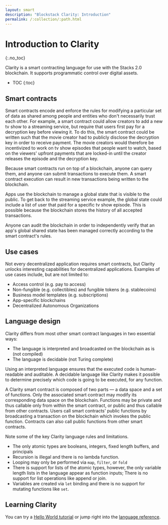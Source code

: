 ```yaml
---
layout: smart
description: "Blockstack Clarity: Introduction"
permalink: /:collection/:path.html
---
```

# Introduction to Clarity
{:.no_toc}

Clarity is a smart contracting language for use with the Stacks 2.0 blockchain. It supports programmatic control over digital assets.

* TOC
{:toc}

## Smart contracts

Smart contracts encode and enforce the rules for modifying a particular set of data as shared among people and entities who don't necessarily trust each other. For example, a smart contract could allow creators to add a new tv show to a streaming service, but require that users first pay for a decryption key before viewing it. To do this, the smart contract could be written such that the movie creator had to publicly disclose the decryption key in order to receive payment. The movie creators would therefore be incentivized to work on tv show episodes that people want to watch, based on the viewers' upfront payments that are locked-in until the creator releases the episode and the decryption key.

Because smart contracts run on top of a blockchain, anyone can query them, and anyone can submit transactions to execute them. A smart contract execution can result in new transactions being written to the blockchain.

Apps use the blockchain to manage a global state that is visible to the public. To get back to the streaming service example, the global state could include a list of user that paid for a specific tv show episode. This is possible because the blockchain stores the history of all accepted transactions.

Anyone can audit the blockchain in order to independently verify that an app's global shared state has been managed correctly according to the smart contract's rules.

## Use cases

Not every decentralized application requires smart contracts, but Clarity unlocks interesting capabilities for decentralized applications. Examples of use cases include, but are not limited to:

* Access control (e.g. pay to access)
* Non-fungible (e.g. collectibles) and fungible tokens (e.g. stablecoins)
* Business model templates (e.g. subscriptions)
* App-specific blockchains
* Decentralized Autonomous Organizations

## Language design

Clarity differs from most other smart contract languages in two essential ways:

* The language is interpreted and broadcasted on the blockchain as is (not compiled)
* The language is decidable (not Turing complete)
  
Using an interpreted language ensures that the executed code is human-readable and auditable. A decidable language like Clarity makes it possible to determine precisely which code is going to be executed, for any function.

A Clarity smart contract is composed of two parts &mdash; a data space and a set of functions. Only the associated smart contract may modify its corresponding data space on the blockchain. Functions may be private and thus callable only from within the smart contract, or public and thus callable from other contracts. Users call smart contracts' public functions by broadcasting a transaction on the blockchain which invokes the public function. Contracts can also call public functions from other smart contracts.

Note some of the key Clarity language rules and limitations.

* The only atomic types are booleans, integers, fixed length buffers, and principals
* Recursion is illegal and there is no lambda function.
* Looping may only be performed via `map`, `filter`, or `fold`
* There is support for lists of the atomic types, however, the only variable length lists in the language appear as function inputs; There is no support for list operations like append or join.
* Variables are created via `let` binding and there is no support for mutating functions like `set`.

## Learning Clarity

You can try a [Hello World tutorial](tutorial.html) or jump right into the [language reference](clarityRef.html).